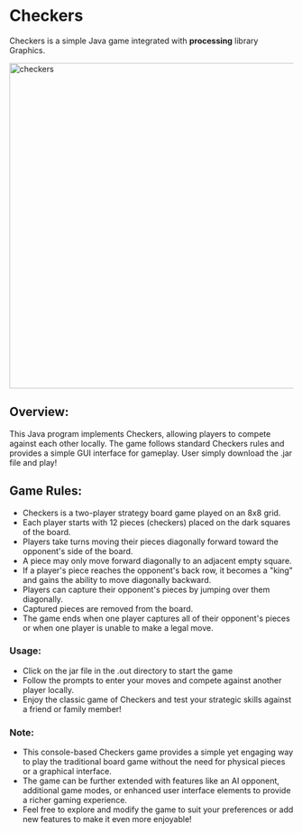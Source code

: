 # Checkers 
Checkers is a simple Java game integrated with **processing** library Graphics.

<img width="577" alt="checkers" src="https://github.com/NguyenChHieu/Checkers/assets/140675996/9b51126f-e795-494d-b6bb-342613cab360">

## Overview:
This Java program implements Checkers, allowing players to compete against each other locally. The game follows standard Checkers rules and provides a simple GUI interface for gameplay.
User simply download the .jar file and play!

## Game Rules:
+ Checkers is a two-player strategy board game played on an 8x8 grid.
+ Each player starts with 12 pieces (checkers) placed on the dark squares of the board.
+ Players take turns moving their pieces diagonally forward toward the opponent's side of the board.
+ A piece may only move forward diagonally to an adjacent empty square.
+ If a player's piece reaches the opponent's back row, it becomes a "king" and gains the ability to move diagonally backward.
+ Players can capture their opponent's pieces by jumping over them diagonally.
+ Captured pieces are removed from the board.
+ The game ends when one player captures all of their opponent's pieces or when one player is unable to make a legal move.

### Usage:
+ Click on the jar file in the .out directory to start the game
+ Follow the prompts to enter your moves and compete against another player locally.
+ Enjoy the classic game of Checkers and test your strategic skills against a friend or family member!

### Note:
+ This console-based Checkers game provides a simple yet engaging way to play the traditional board game without the need for physical pieces or a graphical interface.
+ The game can be further extended with features like an AI opponent, additional game modes, or enhanced user interface elements to provide a richer gaming experience.
+ Feel free to explore and modify the game to suit your preferences or add new features to make it even more enjoyable!
